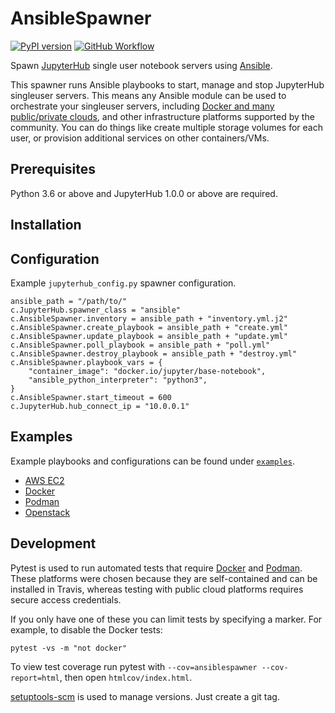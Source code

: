 # AnsibleSpawner

[![PyPI version](https://badge.fury.io/py/ansiblespawner.svg)](https://pypi.org/project/ansiblespawner/)
[![GitHub Workflow](https://github.com/manics/jupyterhub-ansiblespawner/actions/workflows/workflow.yml/badge.svg)](https://github.com/manics/jupyterhub-ansiblespawner/actions/workflows/workflow.yml)

Spawn [JupyterHub](https://github.com/jupyterhub/jupyterhub) single user notebook servers using [Ansible](https://www.ansible.com/).

This spawner runs Ansible playbooks to start, manage and stop JupyterHub singleuser servers.
This means any Ansible module can be used to orchestrate your singleuser servers, including [Docker and many public/private clouds](https://docs.ansible.com/ansible/2.9/modules/list_of_cloud_modules.html), and other infrastructure platforms supported by the community.
You can do things like create multiple storage volumes for each user, or provision additional services on other containers/VMs.

## Prerequisites

Python 3.6 or above and JupyterHub 1.0.0 or above are required.

## Installation

## Configuration

Example `jupyterhub_config.py` spawner configuration.

```
ansible_path = "/path/to/"
c.JupyterHub.spawner_class = "ansible"
c.AnsibleSpawner.inventory = ansible_path + "inventory.yml.j2"
c.AnsibleSpawner.create_playbook = ansible_path + "create.yml"
c.AnsibleSpawner.update_playbook = ansible_path + "update.yml"
c.AnsibleSpawner.poll_playbook = ansible_path + "poll.yml"
c.AnsibleSpawner.destroy_playbook = ansible_path + "destroy.yml"
c.AnsibleSpawner.playbook_vars = {
    "container_image": "docker.io/jupyter/base-notebook",
    "ansible_python_interpreter": "python3",
}
c.AnsibleSpawner.start_timeout = 600
c.JupyterHub.hub_connect_ip = "10.0.0.1"
```

## Examples

Example playbooks and configurations can be found under [`examples`](https://github.com/manics/jupyterhub-ansiblespawner/tree/main/examples).

- [AWS EC2](https://github.com/manics/jupyterhub-ansiblespawner/tree/main/examples/aws-ec2)
- [Docker](https://github.com/manics/jupyterhub-ansiblespawner/tree/main/examples/docker)
- [Podman](https://github.com/manics/jupyterhub-ansiblespawner/tree/main/examples/podman)
- [Openstack](https://github.com/manics/jupyterhub-ansiblespawner/tree/main/examples/openstack)

## Development

Pytest is used to run automated tests that require [Docker](https://www.docker.com/) and [Podman](https://podman.io/).
These platforms were chosen because they are self-contained and can be installed in Travis, whereas testing with public cloud platforms requires secure access credentials.

If you only have one of these you can limit tests by specifying a marker.
For example, to disable the Docker tests:

    pytest -vs -m "not docker"

To view test coverage run pytest with `--cov=ansiblespawner --cov-report=html`, then open `htmlcov/index.html`.

[setuptools-scm](https://pypi.org/project/setuptools-scm/) is used to manage versions.
Just create a git tag.
